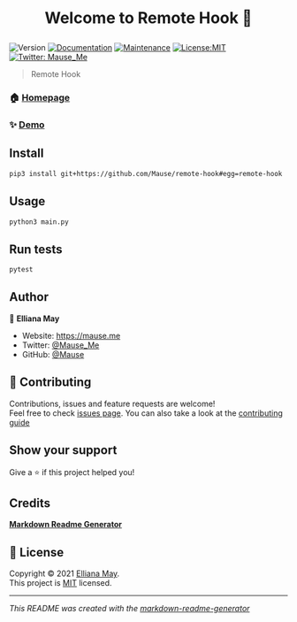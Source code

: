 <h1 align="center">

Welcome to Remote Hook 👋

</h1>
<p>
<img alt="Version" src="https://img.shields.io/badge/version-0.0.1-blue.svg?cacheSeconds=2592000" />
<a href="https://github.com/Mause/remote-hook#readme" target="_blank"><img alt="Documentation" src="https://img.shields.io/badge/documentation-yes-brightgreen.svg" /></a>
<a href="https://github.com/Mause/remote-hook/graphs/commit-activity" target="_blank"><img alt="Maintenance" src="https://img.shields.io/badge/Maintained%3F-yes-green.svg" /></a>
<a href="https://github.com/Mause/remote-hook/blob/master/LICENSE" target="_blank"><img alt="License:MIT" src="https://img.shields.io/badge/License-MIT-yellow.svg" /></a>
<a href="https://twitter.com/Mause_Me" target="_blank"><img alt="Twitter: Mause_Me" src="https://img.shields.io/twitter/follow/Mause_Me.svg?style=social" /></a>
</p>

> Remote Hook
### 🏠 [Homepage](https://github.com/Mause/remote-hook#readme)
### ✨ [Demo](https://github.com/Mause/remote-hook#readme)
## Install
```sh
pip3 install git+https://github.com/Mause/remote-hook#egg=remote-hook

```

## Usage
```sh
python3 main.py

```

## Run tests
```sh
pytest

```

## Author
👤 **Elliana May**
* Website: https://mause.me
* Twitter: [@Mause_Me](https://twitter.com/Mause_Me)
* GitHub: [@Mause](https://github.com/{github_username})




## 🤝 Contributing
Contributions, issues and feature requests are welcome!<br />Feel free to check [issues page](https://github.com/Mause/remote-hook/issues). You can also take a look at the [contributing guide](https://github.com/Mause/remote-hook/blob/master/CONTRIBUTING.md)
## Show your support
Give a ⭐️ if this project helped you!
## Credits
**[Markdown Readme Generator](https://pypi.org/project/markdown-readme-generator/)**
## 📝 License

Copyright © 2021 [Elliana May](https://github.com/Mause ).<br/>
This project is [MIT](https://github.com/Mause/remote-hook/blob/master/LICENSE) licensed.

---
_This README was created with the [markdown-readme-generator](https://github.com/pedroermarinho/markdown-readme-generator)_
